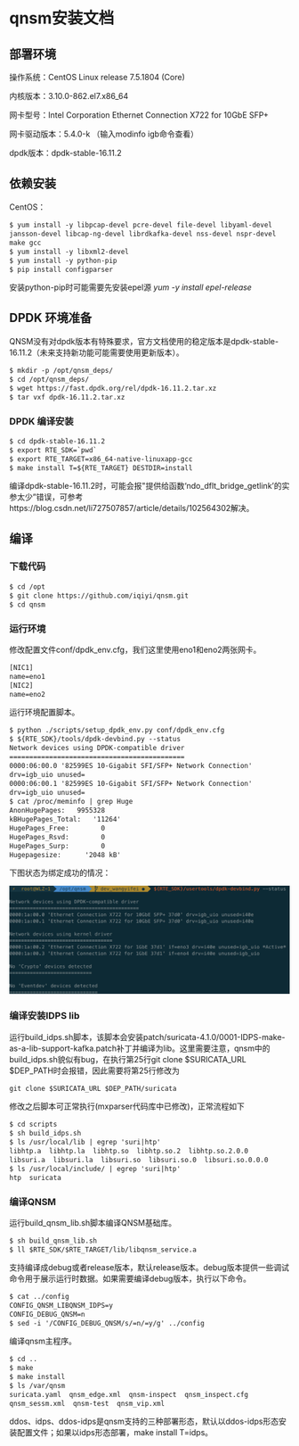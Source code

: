 # **qnsm安装文档**

## **部署环境**

操作系统：CentOS Linux release 7.5.1804 (Core)

内核版本：3.10.0-862.el7.x86_64

网卡型号：Intel Corporation Ethernet Connection X722 for 10GbE SFP+

网卡驱动版本：5.4.0-k （输入modinfo igb命令查看）

dpdk版本：dpdk-stable-16.11.2

## **依赖安装**

CentOS：

```
$ yum install -y libpcap-devel pcre-devel file-devel libyaml-devel jansson-devel libcap-ng-devel librdkafka-devel nss-devel nspr-devel make gcc
$ yum install -y libxml2-devel
$ yum install -y python-pip
$ pip install configparser
```

安装python-pip时可能需要先安装epel源 *yum -y install epel-release*

## **DPDK 环境准备**

QNSM没有对dpdk版本有特殊要求，官方文档使用的稳定版本是dpdk-stable-16.11.2（未来支持新功能可能需要使用更新版本）。

```
$ mkdir -p /opt/qnsm_deps/
$ cd /opt/qnsm_deps/
$ wget https://fast.dpdk.org/rel/dpdk-16.11.2.tar.xz   
$ tar vxf dpdk-16.11.2.tar.xz
```

### **DPDK 编译安装**

```
$ cd dpdk-stable-16.11.2
$ export RTE_SDK=`pwd`
$ export RTE_TARGET=x86_64-native-linuxapp-gcc
$ make install T=${RTE_TARGET} DESTDIR=install
```

编译dpdk-stable-16.11.2时，可能会报"提供给函数‘ndo_dflt_bridge_getlink’的实参太少”错误，可参考https://blog.csdn.net/li727507857/article/details/102564302解决。

## **编译**

### **下载代码**

```
$ cd /opt
$ git clone https://github.com/iqiyi/qnsm.git
$ cd qnsm
```

### **运行环境**

修改配置文件conf/dpdk_env.cfg，我们这里使用eno1和eno2两张网卡。

```
[NIC1]
name=eno1
[NIC2]
name=eno2
```

运行环境配置脚本。

```
$ python ./scripts/setup_dpdk_env.py conf/dpdk_env.cfg
$ ${RTE_SDK}/tools/dpdk-devbind.py --status
Network devices using DPDK-compatible driver
============================================
0000:06:00.0 '82599ES 10-Gigabit SFI/SFP+ Network Connection' drv=igb_uio unused=
0000:06:00.1 '82599ES 10-Gigabit SFI/SFP+ Network Connection' drv=igb_uio unused=
$ cat /proc/meminfo | grep Huge
AnonHugePages:   9955328 
kBHugePages_Total:   '11264'
HugePages_Free:        0
HugePages_Rsvd:        0
HugePages_Surp:        0
Hugepagesize:      '2048 kB'
```

下图状态为绑定成功的情况：                 

![img](./img/dpdk-bind.png)        

### **编译安装IDPS lib**

运行build_idps.sh脚本，该脚本会安装patch/suricata-4.1.0/0001-IDPS-make-as-a-lib-support-kafka.patch补丁并编译为lib。这里需要注意，qnsm中的build_idps.sh貌似有bug，在执行第25行git clone $SURICATA_URL $DEP_PATH时会报错，因此需要将第25行修改为

```
git clone $SURICATA_URL $DEP_PATH/suricata
```

修改之后脚本可正常执行(mxparser代码库中已修改)，正常流程如下

```
$ cd scripts
$ sh build_idps.sh
$ ls /usr/local/lib | egrep 'suri|htp'
libhtp.a  libhtp.la  libhtp.so  libhtp.so.2  libhtp.so.2.0.0  libsuri.a  libsuri.la  libsuri.so  libsuri.so.0  libsuri.so.0.0.0 
$ ls /usr/local/include/ | egrep 'suri|htp'
htp  suricata
```

### **编译QNSM**

运行build_qnsm_lib.sh脚本编译QNSM基础库。

```
$ sh build_qnsm_lib.sh
$ ll $RTE_SDK/$RTE_TARGET/lib/libqnsm_service.a
```

支持编译成debug或者release版本，默认release版本。debug版本提供一些调试命令用于展示运行时数据。如果需要编译debug版本，执行以下命令。

```
$ cat ../config
CONFIG_QNSM_LIBQNSM_IDPS=y
CONFIG_DEBUG_QNSM=n
$ sed -i '/CONFIG_DEBUG_QNSM/s/=n/=y/g' ../config
```

编译qnsm主程序。

```
$ cd ..
$ make
$ make install
$ ls /var/qnsm
suricata.yaml  qnsm_edge.xml  qnsm-inspect  qnsm_inspect.cfg qnsm_sessm.xml  qnsm-test  qnsm_vip.xml
```

ddos、idps、ddos-idps是qnsm支持的三种部署形态，默认以ddos-idps形态安装配置文件；如果以idps形态部署，make install T=idps。